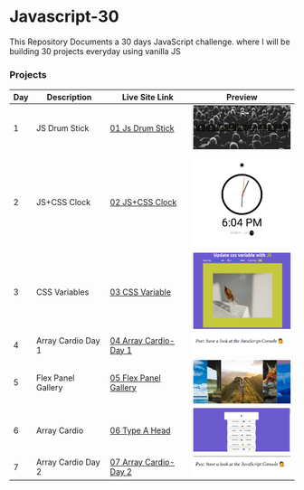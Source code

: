 # Javascript-30
This Repository Documents a 30 days  JavaScript challenge. where I will be building 30 projects  everyday using vanilla  JS

### Projects

| Day | Description | Live Site Link | Preview |
| --- | ----------- | ---- | ---- |
| 1   |  JS Drum Stick| [01 Js Drum Stick](http://fevenseyfu.me/Javascript-30/01-Javascript-drum-kit/) |<img src="assets/Day_1.png" alt="Day 1" width="200"/>|
| 2   |  JS+CSS Clock| [02 JS+CSS Clock](http://fevenseyfu.me/Javascript-30/02-JS-and-CSS-Clock/) | <img src="assets/Day_2.png" alt="Day 2" width="200"/>|
| 3   |  CSS Variables| [03 CSS Variable](http://fevenseyfu.me/Javascript-30/03-CSS-Variables/) | <img src="assets/Day_3.png" alt="Day 3" width="200"/>|
| 4   |  Array Cardio Day 1| [04 Array Cardio-Day 1](http://fevenseyfu.me/Javascript-30/04-Array-Cardio-day-1/) | <img src="assets/Day_4.png" alt="Day 4" width="200"/>|
| 5   |  Flex Panel Gallery| [05 Flex Panel Gallery](http://fevenseyfu.me/Javascript-30/05-Flex-Panel-Gallery/) | <img src="assets/Day_5.png" alt="Day 5" width="200"/>|
| 6   |  Array Cardio| [06 Type A Head](http://fevenseyfu.me/Javascript-30/06-Type-Ahead/) | <img src="assets/Day_6.png" alt="Day 6" width="200"/>|
| 7   |  Array Cardio Day 2| [07 Array Cardio-Day 2](http://fevenseyfu.me/Javascript-30/07-Array-Cardio-Day-2/) | <img src="assets/Day_7.png" alt="Day 7" width="200"/>|


